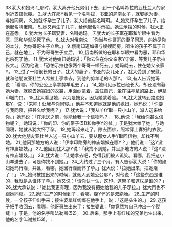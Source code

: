 38 
犹大和她玛 
1_那时，犹大离开他兄弟们下去，到一个名叫希拉的亚杜兰人的家附近支搭帐棚。 2_犹大在那Y看见一个名叫拔．书亚的迦南女子，就娶她为妻，与她同房， 3_她就怀孕生了儿子，犹大给他起名叫珥。 4_她又怀孕生了儿子，给他起名叫俄南。 5_她又再生了儿子，给他起名叫示拉。她生示拉的时候，犹大正在基悉。 6_犹大为长子珥娶妻，名叫她玛。 7_犹大的长子珥在耶和华眼中看为恶，耶和华就杀死了他。 8_犹大对俄南说：「你当与你哥哥的妻子同房，向她尽你的本分，为你哥哥生子立后。」 9_俄南知道如果与嫂嫂同房，所生的孩子不属于自己，就在地上，不为哥哥生子立后。 10_俄南所做的在耶和华眼中看为恶，耶和华也杀死了他。 11_犹大对他媳妇她玛说：「你去住在你父亲家Y守寡，等我儿子示拉长大。」因为他说：「恐怕示拉也像两个哥哥一样死去。」她玛就去，住在她父亲家Y。 
12_过了一段很长的日子，犹大的妻子，书亚的女儿死了。犹大受到了安慰，就和他朋友亚杜兰人希拉上亭拿去，到他的剪羊毛的人那Y。 13_有人告诉她玛说：「看哪，你的公公上亭拿剪羊毛去了。」 14_她玛见示拉已经长大，却还没有娶她为妻，就脱去她寡妇的衣裳，用面纱蒙着，盖住自己，坐在往亭拿的路上，伊拿印城门口。 15_犹大看见她，以为是妓女，因为她蒙着脸。 16_犹大就转到路边她那Y，说：「来吧！让我与你同寝。」他并不知道她就是他的媳妇。她玛说：「你要与我同寝，把甚么给我呢？」 17_犹大说：「我从羊tY取一只小山羊，派人送来给你。」她玛说：「在未送之前，你能给我一个信物吗？」 18_他说：「我给你甚么信物呢？」她玛说：「你的印、你的带子(51)和你手Y的杖。」于是犹大给了她，与她同寝，她就从犹大怀了孕。 19_她玛起来走了，除去面纱，照常穿上寡妇的衣裳。 
20_犹大他朋友亚杜兰人送一只小山羊去，要从那女人手Y取回信物，却找不到她。 21_他问那地方的人说：「伊拿印路旁的神庙娼妓在哪Y？」他们说：「这Y没有神庙娼妓。」 22_他回到犹大那Y说：「我找不到她，并且那地方的人说：『这Y没有神庙娼妓。』」 23_犹大说：「让她拿去吧，免得我们被人讥笑。看哪，我把这小山羊送去了，可是你找不到她。」 
24_大约过了三个月，有人告诉犹大说：「你的媳妇她玛行淫，并且，看哪，她因行淫而怀了孕。」犹大说：「拉她出来，把她烧了！」 25_她玛被拉出来的时候，就派人到她公公那Y，对他说：「这些东西是谁的，我就是从谁怀了孕。」她又说：「请你认一认，这印、这带子和这杖是谁的？」 26_犹大承认说：「她比我更有理，因为我没有把她给我的儿子示拉。」犹大再也不跟她同寝。 
27_她玛生产的时候到了，看哪，腹Y怀的是双胞胎。 28_生产的时候，一个孩子伸出手来；接生婆拿红线绑在他手上，说：「这是头生的。」 29_这孩子把手收回去，看哪，他哥哥生出来了；接生婆说：「你竟然为自己冲出一个裂缝！」于是，他的名字叫法勒斯(52)。 30_后来，那手上有红线的兄弟也生出来，他的名字叫谢拉(53)。 
.
